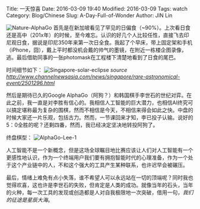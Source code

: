 Title: 一天惊喜Date: 2016-03-09 19:40Modified: 2016-03-09Tags: watch
Category: Blog/ChineseSlug: A-Day-Full-of-WonderAuthor: JIN Lin

![Nature-AlphaGo](https://dl.dropboxusercontent.com/u/18094167/BlogImages/Nature-AlphaGo.jpeg)
首先是在新加坡看见了罕见的日偏食（~90%）。上次看日食还是高中（201x年）的时候，至今难忘。认识的好几个人比较任性，直接飞去印尼观日食，据说是印尼350年来第一次日全食。我起了个早床，带上固定架和手机（iPhone，囧），戴上平时都没机会戴的帅气的墨镜，在附近一栋楼企图录像，逃。最后借助同事的一张photomask在工程楼下清楚地看到了日食的尾巴。

时间细节如下：
![Singapore-solar-eclipse](https://dl.dropboxusercontent.com/u/18094167/BlogImages/estimating-altitudes-data.png)
*source http://www.channelnewsasia.com/news/singapore/rare-astronomical-event/2501296.html* 


然后是期待已久的Google AlphaGo（阿狗？）和韩国棋手李世石的世纪对弈。在此之前，我一直是对李胜有信心的。我相信人工智能的巨大潜力，也相信AI终究可以搞定堪称最为复杂的围棋，然而不相信是今天，不相信来得会如此之快。中盘的时候大家还一片乐观，包括古力。然而，一节课回来才知，李已投子认输。说好的5：0全胜的呢？还剩四番，然而，我已经决定坚决地转投阿狗了。

终盘棋型： 
![AlphaGo-Lee-1](https://dl.dropboxusercontent.com/u/18094167/BlogImages/AlphaGo-Lee-1.jpeg)


人工智能不是一个新概念，但是这场全球瞩目地比赛应该让人们对人工智能有一个更感性地认识，作为一个终端用户我们要有拥抱智能时代的心理准备，作为一个处于这个产业链中的人，不和这个强大的工具产生某种联系，也许迟早会被碾压。

最后，情绪上难免有点小失落，谁不希望人可以永远站在一切的顶端呢？同时我也觉得欢喜，这也许是李世石的失败，但肯定是人类的成功。就像当年的石头，当年的火种，每一次工具的发现或创造都是人对自我极限地一次突破，借用一句，*我们的征途是星辰大海*。


 


